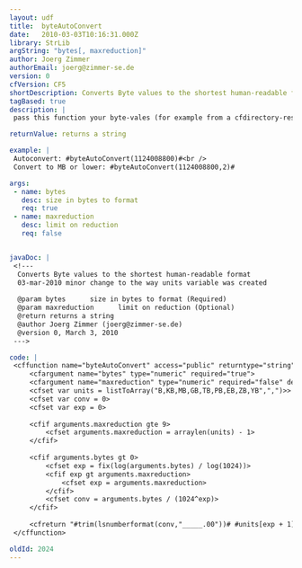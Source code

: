 ```yaml
---
layout: udf
title:  byteAutoConvert
date:   2010-03-03T10:16:31.000Z
library: StrLib
argString: "bytes[, maxreduction]"
author: Joerg Zimmer
authorEmail: joerg@zimmer-se.de
version: 0
cfVersion: CF5
shortDescription: Converts Byte values to the shortest human-readable format
tagBased: true
description: |
 pass this function your byte-vales (for example from a cfdirectory-resultset) and receive the value converted to the shortest possible, human-readable format. It's possible to limit the amount of reduction.

returnValue: returns a string

example: |
 Autoconvert: #byteAutoConvert(1124008800)#<br />
 Convert to MB or lower: #byteAutoConvert(1124008800,2)#

args:
 - name: bytes
   desc: size in bytes to format
   req: true
 - name: maxreduction
   desc: limit on reduction
   req: false


javaDoc: |
 <!---
  Converts Byte values to the shortest human-readable format
  03-mar-2010 minor change to the way units variable was created
  
  @param bytes      size in bytes to format (Required)
  @param maxreduction      limit on reduction (Optional)
  @return returns a string 
  @author Joerg Zimmer (joerg@zimmer-se.de) 
  @version 0, March 3, 2010 
 --->

code: |
 <cffunction name="byteAutoConvert" access="public" returntype="string" output="false">
     <cfargument name="bytes" type="numeric" required="true">
     <cfargument name="maxreduction" type="numeric" required="false" default="9">
     <cfset var units = listToArray("B,KB,MB,GB,TB,PB,EB,ZB,YB",",")>> 
     <cfset var conv = 0>
     <cfset var exp = 0>
     
     <cfif arguments.maxreduction gte 9>
         <cfset arguments.maxreduction = arraylen(units) - 1>
     </cfif>
     
     <cfif arguments.bytes gt 0>
         <cfset exp = fix(log(arguments.bytes) / log(1024))>
         <cfif exp gt arguments.maxreduction>
             <cfset exp = arguments.maxreduction>
         </cfif>
         <cfset conv = arguments.bytes / (1024^exp)>
     </cfif>
             
     <cfreturn "#trim(lsnumberformat(conv,"_____.00"))# #units[exp + 1]#"/>
 </cffunction>

oldId: 2024
---
```


